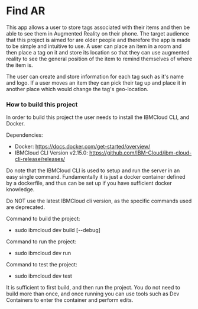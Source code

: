 # Find AR

This app allows a user to store tags associated with their items and then 
be able to see them in Augmented Reality on their phone. The target audience
that this project is aimed for are older people and therefore the app is made 
to be simple and intuitive to use. A user can place an item in a room and then 
place a tag on it and store its location so that they can use augmented 
reality to see the general position of the item to remind themselves of where 
the item is. 

The user can create and store information for each tag such as it's name and 
logo. If a user moves an item they can pick their tag up and place it in 
another place which would change the tag's geo-location. 


### How to build this project

In order to build this project the user needs to install the IBMCloud CLI, and Docker. 

Dependencies:
- Docker: https://docs.docker.com/get-started/overview/
- IBMCloud CLI Version v2.15.0: https://github.com/IBM-Cloud/ibm-cloud-cli-release/releases/

Do note that the IBMCloud CLI is used to setup and run the server in an easy 
single command. Fundamentally it is just a docker container defined by a dockerfile, 
and thus can be set up if you have sufficient docker knowledge.

Do NOT use the latest IBMCloud cli version, as the specific commands used are deprecated.

Command to build the project:
- sudo ibmcloud dev build [--debug]

Command to run the project:
- sudo ibmcloud dev run

Command to test the project:
- sudo ibmcloud dev test

It is sufficient to first build, and then run the project. You do not need to build more 
than once, and once running you can use tools such as Dev Containers to enter the 
container and perform edits. 
